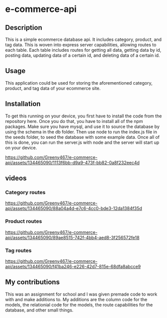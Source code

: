 # e-commerce-api

## Description
This is a simple ecommerce database api. It includes category, product, and tag data. This is woven into express server capabilities, allowing routes to each table. Each table includes routes for getting all data, getting data by id, posting data, updating data of a certain id, and deleting data of a certain id. 

## Usage
This application could be used for storing the aforementioned category, product, and tag data of your ecommerce site.

## Installation
To get this running on your device, you first have to install the code from the repository here. Once you do that, you have to install all of the npm packages. Make sure you have mysql, and use it to source the database by using the schema in the db folder. Then use node to run the index.js file in the seeds folder, to seed the database with some example data. Once all of this is done, you can run the server.js with node and the server will start up on your device. 

https://github.com/Greeny467/e-commerce-api/assets/134465090/1113f6bb-d9a9-473f-bb82-0a8f232eec4d


## videos

### Category routes
https://github.com/Greeny467/e-commerce-api/assets/134465090/88a04a4d-e7c6-4cc0-bde3-12da1384f35d


### Product routes
https://github.com/Greeny467/e-commerce-api/assets/134465090/89ae8515-742f-4bb4-aed8-3f256572fe18

### Tag routes
https://github.com/Greeny467/e-commerce-api/assets/134465090/f41ba246-e226-42d7-815e-68dfa8abcce9

## My contributions
This was an assignment for school and I was given premade code to work with and make additions to. My additions are the column code for the models, the relationial code for the models, the route capabilities for the database, and other small things. 




